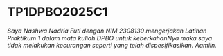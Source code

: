 # TP1DPBO2025C1
*Saya Nashwa Nadria Futi dengan NIM 2308130 mengerjakan Latihan Praktikum 1 dalam mata kuliah DPBO
untuk keberkahanNya maka saya tidak melakukan kecurangan seperti yang telah dispesifikasikan. Aamiin.*
